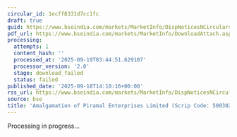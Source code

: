 ```yaml
---
circular_id: 1ecff8331d7cc1fc
draft: true
guid: https://www.bseindia.com/markets/MarketInfo/DispNoticesNCirculars.aspx?Noticeid={A569DF1A-2139-405A-A81F-C1ED0DC0AFE3}&noticeno=20250918-51&dt=09/18/2025&icount=51&totcount=63&flag=0
pdf_url: https://www.bseindia.com/markets/MarketInfo/DownloadAttach.aspx?id=20250918-51&attachedId=
processing:
  attempts: 1
  content_hash: ''
  processed_at: '2025-09-19T03:44:51.629107'
  processor_version: '2.0'
  stage: download_failed
  status: failed
published_date: '2025-09-18T14:10:16+00:00'
rss_url: https://www.bseindia.com/markets/MarketInfo/DispNoticesNCirculars.aspx?Noticeid={A569DF1A-2139-405A-A81F-C1ED0DC0AFE3}&noticeno=20250918-51&dt=09/18/2025&icount=51&totcount=63&flag=0
source: bse
title: 'Amalgamation of Piramal Enterprises Limited (Scrip Code: 500302/100302).'
---
```


Processing in progress...